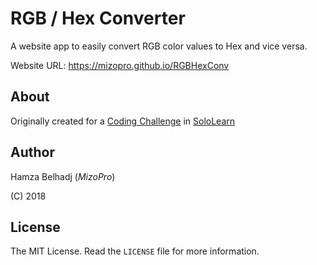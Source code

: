 # RGB / Hex Converter

A website app to easily convert RGB color values to Hex and vice versa.

Website URL: https://mizopro.github.io/RGBHexConv

## About

Originally created for a [Coding Challenge][Challenge] in [SoloLearn](https://www.sololearn.com)

## Author

Hamza Belhadj (*MizoPro*)

(C) 2018

## License

The MIT License.
Read the `LICENSE` file for more information.

[Challenge]: https://www.sololearn.com/learn/5742/?ref=app
